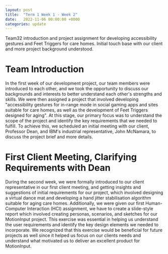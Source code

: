 ```yaml
---
layout: post
title:  "Term 1 Week 1 - Week 2"
date:   2022-11-06 00:00:00 +0000
categories: update
---
```

Team32 introduction and project assignment for developing accessibility gestures and Feet Triggers for care homes. Initial touch base with our client and more project background understood.

# Team Introduction

In the first week of our development project, our team members were introduced to each other, and we took the opportunity to discuss our backgrounds and interests to better understand each other's strengths and skills. We were then assigned a project that involved developing "accessibility gestures for in-range mode in social gaming apps and sites suitable for care homes, as well as the development of Feet Triggers designed for aging". At this stage, our primary focus was to understand the scope of the project and identify the key requirements that we needed to fulfill. To achieve this, we scheduled an initial meeting with our client, Professor Dean, and IBM's industrial representative, John McNamara, to discuss the project brief and more details.

# First Client Meeting, Clarifying Requirements with Dean

During the second week, we were formally introduced to our client representative in our first client meeting, and getting insights and suggestions of initial requirements for our project, which involved designing a virtual dance mat and developing a hand jitter stabilisation algorithm suitable for aging care homes. Additionally, we were given our first Human-Computer Interaction (HCI) assignment, we have to create a slide-style report which involved creating personas, scenarios, and sketches for our MotionInput project. This exercise was essential in helping us understand the user requirements and identify the key design elements we needed to incorporate. We recognized that this exercise would be beneficial for future projects as well since it helped us focus on our clients needs and understand what motivated us to deliver an excellent product for MotionInput.